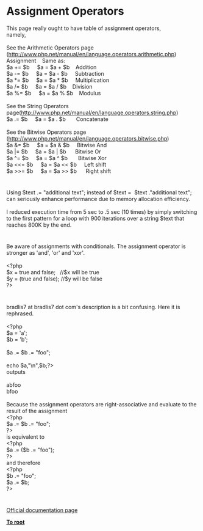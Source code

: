 # Assignment Operators




<div class="phpcode"><span class="html">
This page really ought to have table of assignment operators,<br>namely,<br><br>See the Arithmetic Operators page (<a href="http://www.php.net/manual/en/language.operators.arithmetic.php" rel="nofollow" target="_blank">http://www.php.net/manual/en/language.operators.arithmetic.php</a>)<br>Assignment&#xA0; &#xA0; Same as:<br>$a += $b&#xA0; &#xA0;&#xA0; $a = $a + $b&#xA0; &#xA0; Addition<br>$a -= $b&#xA0; &#xA0;&#xA0; $a = $a - $b&#xA0; &#xA0;&#xA0; Subtraction<br>$a *= $b&#xA0; &#xA0;&#xA0; $a = $a * $b&#xA0; &#xA0;&#xA0; Multiplication<br>$a /= $b&#xA0; &#xA0;&#xA0; $a = $a / $b&#xA0; &#xA0; Division<br>$a %= $b&#xA0; &#xA0;&#xA0; $a = $a % $b&#xA0; &#xA0; Modulus<br><br>See the String Operators page(<a href="http://www.php.net/manual/en/language.operators.string.php" rel="nofollow" target="_blank">http://www.php.net/manual/en/language.operators.string.php</a>)<br>$a .= $b&#xA0; &#xA0;&#xA0; $a = $a . $b&#xA0; &#xA0; &#xA0;&#xA0; Concatenate<br><br>See the Bitwise Operators page (<a href="http://www.php.net/manual/en/language.operators.bitwise.php" rel="nofollow" target="_blank">http://www.php.net/manual/en/language.operators.bitwise.php</a>)<br>$a &amp;= $b&#xA0; &#xA0;&#xA0; $a = $a &amp; $b&#xA0; &#xA0;&#xA0; Bitwise And<br>$a |= $b&#xA0; &#xA0;&#xA0; $a = $a | $b&#xA0; &#xA0; &#xA0; Bitwise Or<br>$a ^= $b&#xA0; &#xA0;&#xA0; $a = $a ^ $b&#xA0; &#xA0; &#xA0;&#xA0; Bitwise Xor<br>$a &lt;&lt;= $b&#xA0; &#xA0;&#xA0; $a = $a &lt;&lt; $b&#xA0; &#xA0;&#xA0; Left shift<br>$a &gt;&gt;= $b&#xA0; &#xA0;&#xA0; $a = $a &gt;&gt; $b&#xA0; &#xA0; &#xA0; Right shift</span>
</div>
  

#


<div class="phpcode"><span class="html">
Using $text .= &quot;additional text&quot;; instead of $text =&#xA0; $text .&quot;additional text&quot;; can seriously enhance performance due to memory allocation efficiency. <br><br>I reduced execution time from 5 sec to .5 sec (10 times) by simply switching to the first pattern for a loop with 900 iterations over a string $text that reaches 800K by the end.</span>
</div>
  

#


<div class="phpcode"><span class="html">
Be aware of assignments with conditionals. The assignment operator is stronger as &apos;and&apos;, &apos;or&apos; and &apos;xor&apos;.<br><br><span class="default">&lt;?php <br>$x </span><span class="keyword">= </span><span class="default">true </span><span class="keyword">and </span><span class="default">false</span><span class="keyword">;&#xA0;&#xA0; </span><span class="comment">//$x will be true<br></span><span class="default">$y </span><span class="keyword">= (</span><span class="default">true </span><span class="keyword">and </span><span class="default">false</span><span class="keyword">); </span><span class="comment">//$y will be false<br></span><span class="default">?&gt;</span>
</span>
</div>
  

#


<div class="phpcode"><span class="html">
bradlis7 at bradlis7 dot com&apos;s description is a bit confusing. Here it is rephrased.<br><br><span class="default">&lt;?php<br>$a </span><span class="keyword">= </span><span class="string">&apos;a&apos;</span><span class="keyword">;<br></span><span class="default">$b </span><span class="keyword">= </span><span class="string">&apos;b&apos;</span><span class="keyword">;<br><br></span><span class="default">$a </span><span class="keyword">.= </span><span class="default">$b </span><span class="keyword">.= </span><span class="string">&quot;foo&quot;</span><span class="keyword">;<br><br>echo </span><span class="default">$a</span><span class="keyword">,</span><span class="string">&quot;\n&quot;</span><span class="keyword">,</span><span class="default">$b</span><span class="keyword">;</span><span class="default">?&gt;<br></span>outputs<br><br>abfoo<br>bfoo<br><br>Because the assignment operators are right-associative and evaluate to the result of the assignment<br><span class="default">&lt;?php<br>$a </span><span class="keyword">.= </span><span class="default">$b </span><span class="keyword">.= </span><span class="string">&quot;foo&quot;</span><span class="keyword">;<br></span><span class="default">?&gt;<br></span>is equivalent to<br><span class="default">&lt;?php<br>$a </span><span class="keyword">.= (</span><span class="default">$b </span><span class="keyword">.= </span><span class="string">&quot;foo&quot;</span><span class="keyword">);<br></span><span class="default">?&gt;<br></span>and therefore<br><span class="default">&lt;?php<br>$b </span><span class="keyword">.= </span><span class="string">&quot;foo&quot;</span><span class="keyword">;<br></span><span class="default">$a </span><span class="keyword">.= </span><span class="default">$b</span><span class="keyword">;<br></span><span class="default">?&gt;</span>
</span>
</div>
  

#

[Official documentation page](https://www.php.net/manual/en/language.operators.assignment.php)

**[To root](/)**